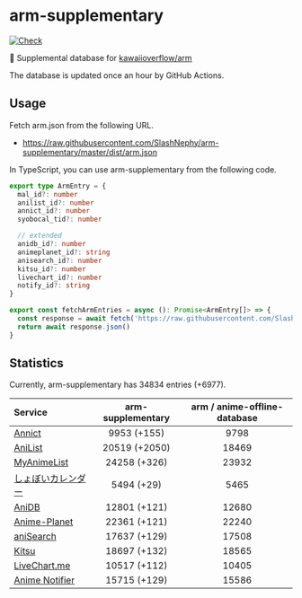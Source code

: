 # arm-supplementary

[![Check](https://github.com/SlashNephy/arm-supplementary/actions/workflows/check-node.yml/badge.svg)](https://github.com/SlashNephy/arm-supplementary/actions/workflows/check-node.yml)

💊 Supplemental database for [kawaiioverflow/arm](https://github.com/kawaiioverflow/arm)

The database is updated once an hour by GitHub Actions.

## Usage

Fetch arm.json from the following URL.

- https://raw.githubusercontent.com/SlashNephy/arm-supplementary/master/dist/arm.json

In TypeScript, you can use arm-supplementary from the following code.

```TypeScript
export type ArmEntry = {
  mal_id?: number
  anilist_id?: number
  annict_id?: number
  syobocal_tid?: number

  // extended
  anidb_id?: number
  animeplanet_id?: string
  anisearch_id?: number
  kitsu_id?: number
  livechart_id?: number
  notify_id?: string
}

export const fetchArmEntries = async (): Promise<ArmEntry[]> => {
  const response = await fetch('https://raw.githubusercontent.com/SlashNephy/arm-supplementary/master/dist/arm.json')
  return await response.json()
}
```

## Statistics

Currently, arm-supplementary has 34834 entries (+6977).

| Service                                     | arm-supplementary | arm / anime-offline-database |
| :------------------------------------------ | :---------------: | :--------------------------: |
| [Annict](https://annict.com)                |    9953 (+155)    |             9798             |
| [AniList](https://anilist.co)               |   20519 (+2050)   |            18469             |
| [MyAnimeList](https://myanimelist.net)      |   24258 (+326)    |            23932             |
| [しょぼいカレンダー](https://cal.syoboi.jp) |    5494 (+29)     |             5465             |
| [AniDB](https://anidb.net)                  |   12801 (+121)    |            12680             |
| [Anime-Planet](https://anime-planet.com)    |   22361 (+121)    |            22240             |
| [aniSearch](https://anisearch.com)          |   17637 (+129)    |            17508             |
| [Kitsu](https://kitsu.io)                   |   18697 (+132)    |            18565             |
| [LiveChart.me](https://livechart.me)        |   10517 (+112)    |            10405             |
| [Anime Notifier](https://notify.moe)        |   15715 (+129)    |            15586             |
